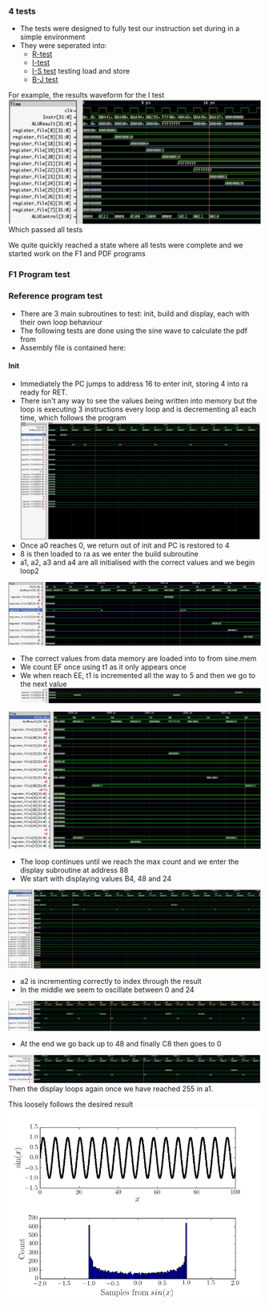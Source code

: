 ### 4 tests

- The tests were designed to fully test our instruction set during in a simple environment
- They were seperated into:
	- [R-test](/testing/Type%20R%20test/r_test.s)
	- [I-test](/testing/Type%20I%20test/i_test.s)
	- [I-S test](/testing/Type%20I-S%20test/is_test.s) testing load and store
	- [B-J test](/testing/Type%20B-J%20test/b_test.s)

For example, the results waveform for the I test
![I test](Testing_imgs/Single%20cycle/I%20test%20waveform.png)
Which passed all tests 

We quite quickly reached a state where all tests were complete and we started work on the F1 and PDF programs
  
### F1 Program test






  

### Reference program test

- There are 3 main subroutines to test: init, build and display, each with their own loop behaviour
- The following tests are done using the sine wave to calculate the pdf from
- Assembly file is contained here: 

#### Init
-  Immediately the PC jumps to address 16 to enter init, storing 4 into ra ready for RET.
- There isn't any way to see the values being written into memory but the loop is executing 3 instructions every loop and is decrementing a1 each time, which follows the program
![Reference Init SCS.png](Testing_imgs/Single%20cycle/Reference%20Init%20SCS.png)
- Once a0 reaches 0, we return out of init and PC is restored to 4
- 8 is then loaded to ra as we enter the build subroutine
- a1, a2, a3 and a4 are all initialised with the correct values and we begin loop2

![Init build subroutine.png](Testing_imgs/Single%20cycle/Init%20build%20subroutine.png)

- The correct values from data memory are loaded into to from sine.mem
- We count EF once using t1 as it only appears once
- We when reach EE, t1 is incremented all the way to 5 and then we go to the next value
![t1 increments.png](/testing/Test%20results/Testing_imgs/Pipelined/t1%20increments.png)

![Continued build init.png](Testing_imgs/Single%20cycle/Continued%20build%20init.png)
- The loop continues until we reach the max count and we enter the display subroutine at address 88
- We start with displaying values B4, 48 and 24

![Display initial.png](Testing_imgs/Single%20cycle/Display%20initial.png)
- a2 is incrementing correctly to index through the result
- In the middle we seem to oscillate between 0 and 24

![Mid way display oscillation.png](Testing_imgs/Single%20cycle/Mid%20way%20display%20oscillation.png)
- At the end we go back up to 48 and finally C8 then goes to 0

![Display ending.png](Testing_imgs/Single%20cycle/Display%20ending.png)
Then the display loops again once we have reached 255 in a1.


This loosely follows the desired result 
![Sine PDF example.png](Testing_imgs/Single%20cycle/Sine%20PDF%20example.png)
